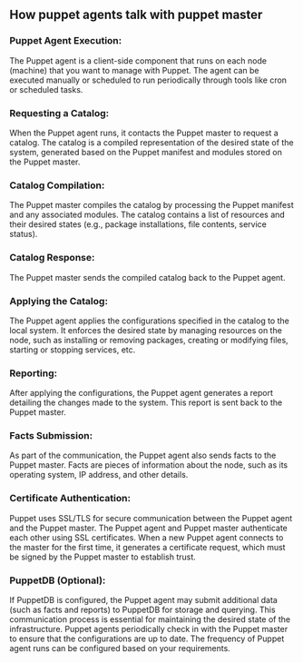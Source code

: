 ## How puppet agents talk with puppet master 

### Puppet Agent Execution:

The Puppet agent is a client-side component that runs on each node (machine) that you want to manage with Puppet.
The agent can be executed manually or scheduled to run periodically through tools like cron or scheduled tasks.

### Requesting a Catalog:

When the Puppet agent runs, it contacts the Puppet master to request a catalog.
The catalog is a compiled representation of the desired state of the system, generated based on the Puppet manifest and modules stored on the Puppet master.

### Catalog Compilation:

The Puppet master compiles the catalog by processing the Puppet manifest and any associated modules.
The catalog contains a list of resources and their desired states (e.g., package installations, file contents, service status).
### Catalog Response:

The Puppet master sends the compiled catalog back to the Puppet agent.
###  Applying the Catalog:

The Puppet agent applies the configurations specified in the catalog to the local system.
It enforces the desired state by managing resources on the node, such as installing or removing packages, creating or modifying files, starting or stopping services, etc.

### Reporting:

After applying the configurations, the Puppet agent generates a report detailing the changes made to the system.
This report is sent back to the Puppet master.

### Facts Submission:

As part of the communication, the Puppet agent also sends facts to the Puppet master. Facts are pieces of information about the node, such as its operating system, IP address, and other details.

### Certificate Authentication:

Puppet uses SSL/TLS for secure communication between the Puppet agent and the Puppet master.
The Puppet agent and Puppet master authenticate each other using SSL certificates. When a new Puppet agent connects to the master for the first time, it generates a certificate request, which must be signed by the Puppet master to establish trust.

### PuppetDB (Optional):

If PuppetDB is configured, the Puppet agent may submit additional data (such as facts and reports) to PuppetDB for storage and querying.
This communication process is essential for maintaining the desired state of the infrastructure. Puppet agents periodically check in with the Puppet master to ensure that the configurations are up to date. The frequency of Puppet agent runs can be configured based on your requirements.

